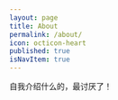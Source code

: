 ```yaml
---
layout: page
title: About
permalink: /about/
icon: octicon-heart
published: true
isNavItem: true
---
```


自我介绍什么的，最讨厌了！
